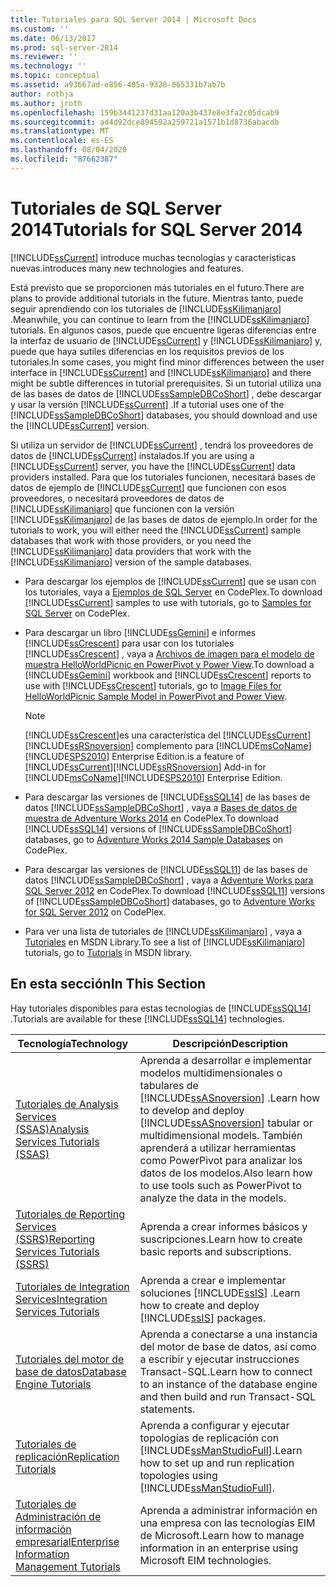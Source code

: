 ```yaml
---
title: Tutoriales para SQL Server 2014 | Microsoft Docs
ms.custom: ''
ms.date: 06/13/2017
ms.prod: sql-server-2014
ms.reviewer: ''
ms.technology: ''
ms.topic: conceptual
ms.assetid: a93667ad-e856-405a-9328-065331b7ab7b
author: rothja
ms.author: jroth
ms.openlocfilehash: 159b3441237d31aa120a3b437e8e3fa2c05dcab9
ms.sourcegitcommit: ad4d92dce894592a259721a1571b1d8736abacdb
ms.translationtype: MT
ms.contentlocale: es-ES
ms.lasthandoff: 08/04/2020
ms.locfileid: "87662387"
---
```

# <a name="tutorials-for-sql-server-2014"></a><span data-ttu-id="d9bb6-102">Tutoriales de SQL Server 2014</span><span class="sxs-lookup"><span data-stu-id="d9bb6-102">Tutorials for SQL Server 2014</span></span>
  [!INCLUDE[ssCurrent](../includes/sscurrent-md.md)] <span data-ttu-id="d9bb6-103">introduce muchas tecnologías y características nuevas.</span><span class="sxs-lookup"><span data-stu-id="d9bb6-103">introduces many new technologies and features.</span></span>  
  
 <span data-ttu-id="d9bb6-104">Está previsto que se proporcionen más tutoriales en el futuro.</span><span class="sxs-lookup"><span data-stu-id="d9bb6-104">There are plans to provide additional tutorials in the future.</span></span> <span data-ttu-id="d9bb6-105">Mientras tanto, puede seguir aprendiendo con los tutoriales de [!INCLUDE[ssKilimanjaro](../includes/sskilimanjaro-md.md)] .</span><span class="sxs-lookup"><span data-stu-id="d9bb6-105">Meanwhile, you can continue to learn from the [!INCLUDE[ssKilimanjaro](../includes/sskilimanjaro-md.md)] tutorials.</span></span> <span data-ttu-id="d9bb6-106">En algunos casos, puede que encuentre ligeras diferencias entre la interfaz de usuario de [!INCLUDE[ssCurrent](../includes/sscurrent-md.md)] y [!INCLUDE[ssKilimanjaro](../includes/sskilimanjaro-md.md)] y, puede que haya sutiles diferencias en los requisitos previos de los tutoriales.</span><span class="sxs-lookup"><span data-stu-id="d9bb6-106">In some cases, you might find minor differences between the user interface in [!INCLUDE[ssCurrent](../includes/sscurrent-md.md)] and [!INCLUDE[ssKilimanjaro](../includes/sskilimanjaro-md.md)] and there might be subtle differences in tutorial prerequisites.</span></span> <span data-ttu-id="d9bb6-107">Si un tutorial utiliza una de las bases de datos de [!INCLUDE[ssSampleDBCoShort](../includes/sssampledbcoshort-md.md)] , debe descargar y usar la versión [!INCLUDE[ssCurrent](../includes/sscurrent-md.md)] .</span><span class="sxs-lookup"><span data-stu-id="d9bb6-107">If a tutorial uses one of the [!INCLUDE[ssSampleDBCoShort](../includes/sssampledbcoshort-md.md)] databases, you should download and use the [!INCLUDE[ssCurrent](../includes/sscurrent-md.md)] version.</span></span>  
  
 <span data-ttu-id="d9bb6-108">Si utiliza un servidor de [!INCLUDE[ssCurrent](../includes/sscurrent-md.md)] , tendrá los proveedores de datos de [!INCLUDE[ssCurrent](../includes/sscurrent-md.md)] instalados.</span><span class="sxs-lookup"><span data-stu-id="d9bb6-108">If you are using a [!INCLUDE[ssCurrent](../includes/sscurrent-md.md)] server, you have the [!INCLUDE[ssCurrent](../includes/sscurrent-md.md)] data providers installed.</span></span> <span data-ttu-id="d9bb6-109">Para que los tutoriales funcionen, necesitará bases de datos de ejemplo de [!INCLUDE[ssCurrent](../includes/sscurrent-md.md)] que funcionen con esos proveedores, o necesitará proveedores de datos de [!INCLUDE[ssKilimanjaro](../includes/sskilimanjaro-md.md)] que funcionen con la versión [!INCLUDE[ssKilimanjaro](../includes/sskilimanjaro-md.md)] de las bases de datos de ejemplo.</span><span class="sxs-lookup"><span data-stu-id="d9bb6-109">In order for the tutorials to work, you will either need the [!INCLUDE[ssCurrent](../includes/sscurrent-md.md)] sample databases that work with those providers, or you need the [!INCLUDE[ssKilimanjaro](../includes/sskilimanjaro-md.md)] data providers that work with the [!INCLUDE[ssKilimanjaro](../includes/sskilimanjaro-md.md)] version of the sample databases.</span></span>  
  
-   <span data-ttu-id="d9bb6-110">Para descargar los ejemplos de [!INCLUDE[ssCurrent](../includes/sscurrent-md.md)] que se usan con los tutoriales, vaya a [Ejemplos de SQL Server](https://social.technet.microsoft.com/wiki/contents/articles/3735.sql-server-samples-readme.aspx#About_Crescent_Sample_Images) en CodePlex.</span><span class="sxs-lookup"><span data-stu-id="d9bb6-110">To download [!INCLUDE[ssCurrent](../includes/sscurrent-md.md)] samples to use with tutorials, go to [Samples for SQL Server](https://social.technet.microsoft.com/wiki/contents/articles/3735.sql-server-samples-readme.aspx#About_Crescent_Sample_Images) on CodePlex.</span></span>  
  
-   <span data-ttu-id="d9bb6-111">Para descargar un libro [!INCLUDE[ssGemini](../includes/ssgemini-md.md)] e informes [!INCLUDE[ssCrescent](../includes/sscrescent-md.md)] para usar con los tutoriales [!INCLUDE[ssCrescent](../includes/sscrescent-md.md)] , vaya a [Archivos de imagen para el modelo de muestra HelloWorldPicnic en PowerPivot y Power View](https://www.microsoft.com/download/details.aspx?id=26719).</span><span class="sxs-lookup"><span data-stu-id="d9bb6-111">To download a [!INCLUDE[ssGemini](../includes/ssgemini-md.md)] workbook and [!INCLUDE[ssCrescent](../includes/sscrescent-md.md)] reports to use with [!INCLUDE[ssCrescent](../includes/sscrescent-md.md)] tutorials, go to [Image Files for HelloWorldPicnic Sample Model in PowerPivot and Power View](https://www.microsoft.com/download/details.aspx?id=26719).</span></span>  
  
    > [!NOTE]  
    >  [!INCLUDE[ssCrescent](../includes/sscrescent-md.md)]<span data-ttu-id="d9bb6-112">es una característica del [!INCLUDE[ssCurrent](../includes/sscurrent-md.md)] [!INCLUDE[ssRSnoversion](../includes/ssrsnoversion-md.md)] complemento para [!INCLUDE[msCoName](../includes/msconame-md.md)] [!INCLUDE[SPS2010](../includes/sps2010-md.md)] Enterprise Edition.</span><span class="sxs-lookup"><span data-stu-id="d9bb6-112">is a feature of [!INCLUDE[ssCurrent](../includes/sscurrent-md.md)][!INCLUDE[ssRSnoversion](../includes/ssrsnoversion-md.md)] Add-in for [!INCLUDE[msCoName](../includes/msconame-md.md)][!INCLUDE[SPS2010](../includes/sps2010-md.md)] Enterprise Edition.</span></span>  
  
-   <span data-ttu-id="d9bb6-113">Para descargar las versiones de [!INCLUDE[ssSQL14](../includes/sssql14-md.md)] de las bases de datos [!INCLUDE[ssSampleDBCoShort](../includes/sssampledbcoshort-md.md)] , vaya a [Bases de datos de muestra de Adventure Works 2014](https://msftdbprodsamples.codeplex.com/releases/view/125550) en CodePlex.</span><span class="sxs-lookup"><span data-stu-id="d9bb6-113">To download [!INCLUDE[ssSQL14](../includes/sssql14-md.md)] versions of [!INCLUDE[ssSampleDBCoShort](../includes/sssampledbcoshort-md.md)] databases, go to [Adventure Works 2014 Sample Databases](https://msftdbprodsamples.codeplex.com/releases/view/125550) on CodePlex.</span></span>  
  
-   <span data-ttu-id="d9bb6-114">Para descargar las versiones de [!INCLUDE[ssSQL11](../includes/sssql11-md.md)] de las bases de datos [!INCLUDE[ssSampleDBCoShort](../includes/sssampledbcoshort-md.md)] , vaya a [Adventure Works para SQL Server 2012](https://msftdbprodsamples.codeplex.com/releases/view/55330) en CodePlex.</span><span class="sxs-lookup"><span data-stu-id="d9bb6-114">To download [!INCLUDE[ssSQL11](../includes/sssql11-md.md)] versions of [!INCLUDE[ssSampleDBCoShort](../includes/sssampledbcoshort-md.md)] databases, go to [Adventure Works for SQL Server 2012](https://msftdbprodsamples.codeplex.com/releases/view/55330) on CodePlex.</span></span>  
  
-   <span data-ttu-id="d9bb6-115">Para ver una lista de tutoriales de [!INCLUDE[ssKilimanjaro](../includes/sskilimanjaro-md.md)] , vaya a [Tutoriales](https://msdn.microsoft.com/library/ms167593.aspx) en MSDN Library.</span><span class="sxs-lookup"><span data-stu-id="d9bb6-115">To see a list of [!INCLUDE[ssKilimanjaro](../includes/sskilimanjaro-md.md)] tutorials, go to [Tutorials](https://msdn.microsoft.com/library/ms167593.aspx) in MSDN library.</span></span>  
  
## <a name="in-this-section"></a><span data-ttu-id="d9bb6-116">En esta sección</span><span class="sxs-lookup"><span data-stu-id="d9bb6-116">In This Section</span></span>  
 <span data-ttu-id="d9bb6-117">Hay tutoriales disponibles para estas tecnologías de [!INCLUDE[ssSQL14](../includes/sssql14-md.md)] .</span><span class="sxs-lookup"><span data-stu-id="d9bb6-117">Tutorials are available for these [!INCLUDE[ssSQL14](../includes/sssql14-md.md)] technologies.</span></span>  
  
|<span data-ttu-id="d9bb6-118">Tecnología</span><span class="sxs-lookup"><span data-stu-id="d9bb6-118">Technology</span></span>|<span data-ttu-id="d9bb6-119">Descripción</span><span class="sxs-lookup"><span data-stu-id="d9bb6-119">Description</span></span>|  
|----------------|-----------------|  
|[<span data-ttu-id="d9bb6-120">Tutoriales de Analysis Services &#40;SSAS&#41;</span><span class="sxs-lookup"><span data-stu-id="d9bb6-120">Analysis Services Tutorials &#40;SSAS&#41;</span></span>](https://docs.microsoft.com/analysis-services/analysis-services-tutorials-ssas)|<span data-ttu-id="d9bb6-121">Aprenda a desarrollar e implementar modelos multidimensionales o tabulares de [!INCLUDE[ssASnoversion](../includes/ssasnoversion-md.md)] .</span><span class="sxs-lookup"><span data-stu-id="d9bb6-121">Learn how to develop and deploy [!INCLUDE[ssASnoversion](../includes/ssasnoversion-md.md)] tabular or multidimensional models.</span></span> <span data-ttu-id="d9bb6-122">También aprenderá a utilizar herramientas como PowerPivot para analizar los datos de los modelos.</span><span class="sxs-lookup"><span data-stu-id="d9bb6-122">Also learn how to use tools such as PowerPivot to analyze the data in the models.</span></span>|  
|[<span data-ttu-id="d9bb6-123">Tutoriales de Reporting Services &#40;SSRS&#41;</span><span class="sxs-lookup"><span data-stu-id="d9bb6-123">Reporting Services Tutorials &#40;SSRS&#41;</span></span>](../reporting-services/reporting-services-tutorials-ssrs.md)|<span data-ttu-id="d9bb6-124">Aprenda a crear informes básicos y suscripciones.</span><span class="sxs-lookup"><span data-stu-id="d9bb6-124">Learn how to create basic reports and subscriptions.</span></span>|  
|[<span data-ttu-id="d9bb6-125">Tutoriales de Integration Services</span><span class="sxs-lookup"><span data-stu-id="d9bb6-125">Integration Services Tutorials</span></span>](../integration-services/integration-services-tutorials.md)|<span data-ttu-id="d9bb6-126">Aprenda a crear e implementar soluciones [!INCLUDE[ssIS](../includes/ssis-md.md)] .</span><span class="sxs-lookup"><span data-stu-id="d9bb6-126">Learn how to create and deploy [!INCLUDE[ssIS](../includes/ssis-md.md)] packages.</span></span>|  
|[<span data-ttu-id="d9bb6-127">Tutoriales del motor de base de datos</span><span class="sxs-lookup"><span data-stu-id="d9bb6-127">Database Engine Tutorials</span></span>](../relational-databases/database-engine-tutorials.md)|<span data-ttu-id="d9bb6-128">Aprenda a conectarse a una instancia del motor de base de datos, así como a escribir y ejecutar instrucciones Transact-SQL.</span><span class="sxs-lookup"><span data-stu-id="d9bb6-128">Learn how to connect to an instance of the database engine and then build and run Transact-SQL statements.</span></span>|  
|[<span data-ttu-id="d9bb6-129">Tutoriales de replicación</span><span class="sxs-lookup"><span data-stu-id="d9bb6-129">Replication Tutorials</span></span>](../relational-databases/replication/replication-tutorials.md)|<span data-ttu-id="d9bb6-130">Aprenda a configurar y ejecutar topologías de replicación con [!INCLUDE[ssManStudioFull](../includes/ssmanstudiofull-md.md)].</span><span class="sxs-lookup"><span data-stu-id="d9bb6-130">Learn how to set up and run replication topologies using [!INCLUDE[ssManStudioFull](../includes/ssmanstudiofull-md.md)].</span></span>|  
|[<span data-ttu-id="d9bb6-131">Tutoriales de Administración de información empresarial</span><span class="sxs-lookup"><span data-stu-id="d9bb6-131">Enterprise Information Management Tutorials</span></span>](../../2014/tutorials/enterprise-information-management-tutorials.md)|<span data-ttu-id="d9bb6-132">Aprenda a administrar información en una empresa con las tecnologías EIM de Microsoft.</span><span class="sxs-lookup"><span data-stu-id="d9bb6-132">Learn how to manage information in an enterprise using Microsoft EIM technologies.</span></span>|  
  
